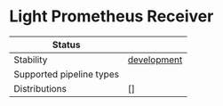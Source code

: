 # Light Prometheus Receiver

<!-- status autogenerated section -->
| Status                   |           |
| ------------------------ |-----------|
| Stability                | [development]   |
| Supported pipeline types |    |
| Distributions            | [] |

[development]: https://github.com/open-telemetry/opentelemetry-collector#development
<!-- end autogenerated section -->
